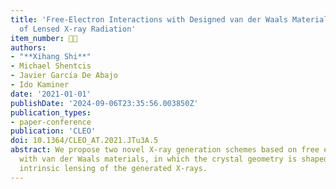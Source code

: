 ```yaml
---
title: 'Free-Electron Interactions with Designed van der Waals Materials: Novel Source
  of Lensed X-ray Radiation'
item_number: 👨‍🏫
authors:
- "**Xihang Shi**"
- Michael Shentcis
- Javier García De Abajo
- Ido Kaminer
date: '2021-01-01'
publishDate: '2024-09-06T23:35:56.003850Z'
publication_types:
- paper-conference
publication: 'CLEO'
doi: 10.1364/CLEO_AT.2021.JTu3A.5
abstract: We propose two novel X-ray generation schemes based on free electron interactions
  with van der Waals materials, in which the crystal geometry is shaped to create
  intrinsic lensing of the generated X-rays.
---
```

